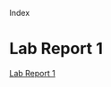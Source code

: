 Index

# Lab Report 1
[Lab Report 1](https://cqrnik.github.io/cse15l-lab-reports/lab-report-1-week-0.html)


